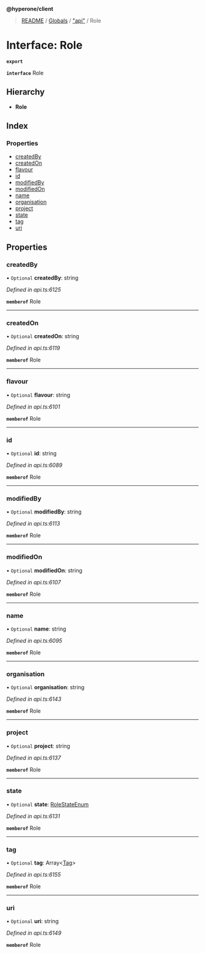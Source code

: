 **@hyperone/client**

> [README](../README.md) / [Globals](../globals.md) / ["api"](../modules/_api_.md) / Role

# Interface: Role

**`export`** 

**`interface`** Role

## Hierarchy

* **Role**

## Index

### Properties

* [createdBy](_api_.role.md#createdby)
* [createdOn](_api_.role.md#createdon)
* [flavour](_api_.role.md#flavour)
* [id](_api_.role.md#id)
* [modifiedBy](_api_.role.md#modifiedby)
* [modifiedOn](_api_.role.md#modifiedon)
* [name](_api_.role.md#name)
* [organisation](_api_.role.md#organisation)
* [project](_api_.role.md#project)
* [state](_api_.role.md#state)
* [tag](_api_.role.md#tag)
* [uri](_api_.role.md#uri)

## Properties

### createdBy

• `Optional` **createdBy**: string

*Defined in api.ts:6125*

**`memberof`** Role

___

### createdOn

• `Optional` **createdOn**: string

*Defined in api.ts:6119*

**`memberof`** Role

___

### flavour

• `Optional` **flavour**: string

*Defined in api.ts:6101*

**`memberof`** Role

___

### id

• `Optional` **id**: string

*Defined in api.ts:6089*

**`memberof`** Role

___

### modifiedBy

• `Optional` **modifiedBy**: string

*Defined in api.ts:6113*

**`memberof`** Role

___

### modifiedOn

• `Optional` **modifiedOn**: string

*Defined in api.ts:6107*

**`memberof`** Role

___

### name

• `Optional` **name**: string

*Defined in api.ts:6095*

**`memberof`** Role

___

### organisation

• `Optional` **organisation**: string

*Defined in api.ts:6143*

**`memberof`** Role

___

### project

• `Optional` **project**: string

*Defined in api.ts:6137*

**`memberof`** Role

___

### state

• `Optional` **state**: [RoleStateEnum](../enums/_api_.rolestateenum.md)

*Defined in api.ts:6131*

**`memberof`** Role

___

### tag

• `Optional` **tag**: Array\<[Tag](_api_.tag.md)>

*Defined in api.ts:6155*

**`memberof`** Role

___

### uri

• `Optional` **uri**: string

*Defined in api.ts:6149*

**`memberof`** Role
